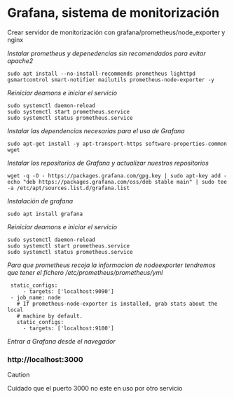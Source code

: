 # Grafana, sistema de monitorización
Crear servidor de monitorización con grafana/prometheus/node_exporter y nginx

*Instalar prometheus y depenedencias sin recomendados para evitar apache2*

`sudo apt install --no-install-recommends prometheus lighttpd gsmartcontrol smart-notifier mailutils prometheus-node-exporter -y`

*Reiniciar deamons e iniciar el servicio*
```
sudo systemctl daemon-reload
sudo systemctl start prometheus.service
sudo systemctl status prometheus.service
```

*Instalar las dependencias necesarias para el uso de Grafana*

`sudo apt-get install -y apt-transport-https software-properties-common wget`

*Instalar los repositorios de Grafana y actualizar nuestros repositorios*
```
wget -q -O - https://packages.grafana.com/gpg.key | sudo apt-key add -
echo "deb https://packages.grafana.com/oss/deb stable main" | sudo tee -a /etc/apt/sources.list.d/grafana.list
```
*Instalación de grafana*

`sudo apt install grafana`

*Reiniciar deamons e iniciar el servicio*
```
sudo systemctl daemon-reload
sudo systemctl start prometheus.service
sudo systemctl status prometheus.service
```

*Para que prometheus recoja la informacion de nodeexporter tendremos que tener el fichero /etc/prometheus/prometheus/yml*
 ```
  static_configs:
      - targets: ['localhost:9090']
  - job_name: node
    # If prometheus-node-exporter is installed, grab stats about the local
    # machine by default.
    static_configs:
      - targets: ['localhost:9100']
```
*Entrar a Grafana desde el navegador*
### http://localhost:3000

> [!CAUTION]
> Cuidado que el puerto 3000 no este en uso por otro servicio
